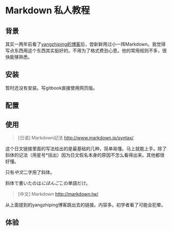 # Markdown 私人教程

## 背景
其实一两年前看了[yangzhiping的博客](http://www.yangzhiping.com/tech/r-markdown-knitr.html)后，尝新鲜用过小一阵Markdown。我觉得写点东西用这个东西其实挺好的。不用为了格式费劲心思。他的常用规则不多，很快能够熟悉。

## 安装
暂时还没有安装。写gitbook直接使用网页版。

## 配置

## 使用

> [日语] Markdown記法 http://www.markdown.jp/syntax/

 这个日文链接里面的写法给出的是最基础的几种，简单易懂。马上就能上手。除了斜体的记法（用星号*括出）因为日文假名本身的原因不怎么看得出来。其他都很好懂。
 
 只有*中文*二字用了斜体。 
 
 斜体で書いたのは*にほんご*この単語だけ。 

> [中文] Markdown http://markdown.tw/

 从上面提到的yangzhiping博客跳出去的链接。内容多。初学者看了可能会犯晕。
 
## 体验



